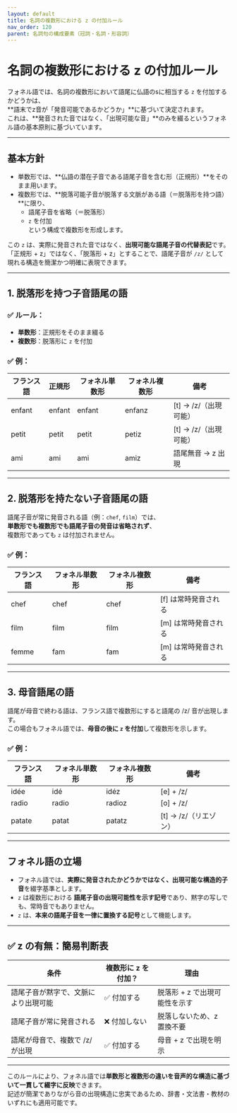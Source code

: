 ```yaml
---
layout: default
title: 名詞の複数形における z の付加ルール
nav_order: 120
parent: 名詞句の構成要素（冠詞・名詞・形容詞）
---
```


# 名詞の複数形における z の付加ルール

フォネル語では、名詞の複数形において語尾に仏語のsに相当する `z` を付加するかどうかは、  
**語末でz音が「発音可能であるかどうか」**に基づいて決定されます。  
これは、**発音された音ではなく、「出現可能な音」**のみを綴るというフォネル語の基本原則に基づいています。

---

## 基本方針

- 単数形では、**仏語の潜在子音である語尾子音を含む形（正規形）**をそのまま用います。
- 複数形では、**脱落可能子音が脱落する文脈がある語（＝脱落形を持つ語）**に限り、
  - 語尾子音を省略（＝脱落形）
  - `z` を付加  
  という構成で複数形を形成します。

この `z` は、実際に発音された音ではなく、**出現可能な語尾子音の代替表記**です。  
「正規形 + z」ではなく、「脱落形 + z」とすることで、語尾子音が `/z/` として現れる構造を簡潔かつ明確に表現できます。

---

## 1. 脱落形を持つ子音語尾の語

### ✅ ルール：

- **単数形**：正規形をそのまま綴る
- **複数形**：脱落形に `z` を付加

### ✅ 例：

| フランス語 | 正規形 | フォネル単数形 | フォネル複数形 | 備考 |
|------------|--------|----------------|----------------|------|
| enfant     | enfant | enfant         | enfanz         | [t] → /z/（出現可能） |
| petit      | petit  | petit          | petiz          | [t] → /z/（出現可能） |
| ami        | ami    | ami            | amiz           | 語尾無音 → z 出現 |

---

## 2. 脱落形を持たない子音語尾の語

語尾子音が常に発音される語（例：`chef`, `film`）では、  
**単数形でも複数形でも語尾子音の発音は省略されず**、  
複数形であっても `z` は付加されません。

### ✅ 例：

| フランス語 | フォネル単数形 | フォネル複数形 | 備考 |
|------------|----------------|----------------|------|
| chef       | chef           | chef           | [f] は常時発音される |
| film       | film           | film           | [m] は常時発音される |
| femme      | fam            | fam            | [m] は常時発音される |

---

## 3. 母音語尾の語

語尾が母音で終わる語は、フランス語で複数形にすると語尾の /z/ 音が出現します。  
この場合もフォネル語では、**母音の後に `z` を付加**して複数形を示します。

### ✅ 例：

| フランス語 | フォネル単数形 | フォネル複数形 | 備考 |
|------------|----------------|----------------|------|
| idée       | idé            | idéz           | [e] + /z/ |
| radio      | radio          | radioz         | [o] + /z/ |
| patate     | patat          | patatz         | [t] → /z/（リエゾン） |

---

## フォネル語の立場

- フォネル語では、**実際に発音されたかどうかではなく、出現可能な構造的子音**を綴字基準とします。
- `z` は複数形における **語尾子音の出現可能性を示す記号**であり、黙字の写しでも、常時音でもありません。
- `z` は、**本来の語尾子音を一律に置換する記号**として機能します。

---

## ✅ z の有無：簡易判断表

| 条件 | 複数形に z を付加？ | 理由 |
|------|----------------------|------|
| 語尾子音が黙字で、文脈により出現可能 | ✅ 付加する | 脱落形 + z で出現可能性を示す |
| 語尾子音が常に発音される | ❌ 付加しない | 脱落しないため、z 置換不要 |
| 語尾が母音で、複数で /z/ が出現 | ✅ 付加する | 母音 + z で出現を明示 |

---

このルールにより、フォネル語では**単数形と複数形の違いを音声的な構造に基づいて一貫して綴字に反映**できます。  
記述が簡潔でありながら音の出現構造に忠実であるため、辞書・文法書・教材のいずれにも適用可能です。